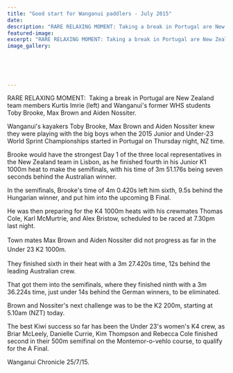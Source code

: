 ```yaml
---
title: "Good start for Wanganui paddlers - July 2015"
date: 
description: "RARE RELAXING MOMENT: Taking a break in Portugal are New Zealand team members Kurtis Imrie (left) and Wanganui's former WHS students Toby Brooke, Max Brown and Aiden Nossiter, Chronicle 25/7/15..."
featured-image: 
excerpt: "RARE RELAXING MOMENT: Taking a break in Portugal are New Zealand team members Kurtis Imrie (left) and Wanganui's former WHS students Toby Brooke, Max Brown and Aiden Nossiter."
image_gallery:
	
	
	
	
	
---
```


<p>RARE RELAXING MOMENT: &nbsp;Taking a break in Portugal are New Zealand team members Kurtis Imrie (left) and Wanganui's former WHS students Toby Brooke, Max Brown and Aiden Nossiter.</p>
<p>Wanganui's kayakers Toby Brooke, Max Brown and Aiden Nossiter knew they were playing with the big boys when the 2015 Junior and Under-23 World Sprint Championships started in Portugal on Thursday night, NZ time.</p>
<p>Brooke would have the strongest Day 1 of the three local representatives in the New Zealand team in Lisbon, as he finished fourth in his Junior K1 1000m heat to make the semifinals, with his time of 3m 51.176s being seven seconds behind the Australian winner.</p>
<p>In the semifinals, Brooke's time of 4m 0.420s left him sixth, 9.5s behind the Hungarian winner, and put him into the upcoming B Final.</p>
<p>He was then preparing for the K4 1000m heats with his crewmates Thomas Cole, Karl McMurtrie, and Alex Bristow, scheduled to be raced at 7.30pm last night.</p>
<p><span style="line-height: 1.5;">Town mates Max Brown and Aiden Nossiter did not progress as far in the Under 23 K2 1000m.</span></p>
<p>They finished sixth in their heat with a 3m 27.420s time, 12s behind the leading Australian crew.</p>
<p>That got them into the semifinals, where they finished ninth with a 3m 36.224s time, just under 14s behind the German winners, to be eliminated.</p>
<p>Brown and Nossiter's next challenge was to be the K2 200m, starting at 5.10am (NZT) today.</p>
<p>The best Kiwi success so far has been the Under 23's women's K4 crew, as Briar McLeely, Danielle Currie, Kim Thompson and Rebecca Cole finished second in their 500m semifinal on the Montemor-o-vehlo course, to qualify for the A Final.</p>
<p>Wanganui Chronicle 25/7/15.</p>

